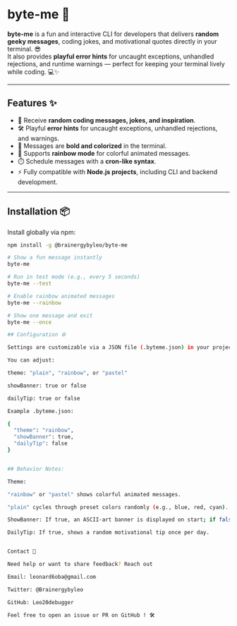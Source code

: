# byte-me 🚀

**byte-me** is a fun and interactive CLI for developers that delivers **random geeky messages**, coding jokes, and motivational quotes directly in your terminal. 😎  
It also provides **playful error hints** for uncaught exceptions, unhandled rejections, and runtime warnings — perfect for keeping your terminal lively while coding. 💻✨

---

## Features ✨

- 🎯 Receive **random coding messages, jokes, and inspiration**.
- 🛠️ Playful **error hints** for uncaught exceptions, unhandled rejections, and warnings.
- 🌈 Messages are **bold and colorized** in the terminal.
- 🌟 Supports **rainbow mode** for colorful animated messages.
- ⏱️ Schedule messages with a **cron-like syntax**.
- ⚡ Fully compatible with **Node.js projects**, including CLI and backend development.

---

## Installation 📦

Install globally via npm:

```bash
npm install -g @brainergybyleo/byte-me

# Show a fun message instantly
byte-me

# Run in test mode (e.g., every 5 seconds)
byte-me --test

# Enable rainbow animated messages
byte-me --rainbow

# Show one message and exit
byte-me --once

## Configuration ⚙️

Settings are customizable via a JSON file (.byteme.json) in your project directory.

You can adjust:

theme: "plain", "rainbow", or "pastel"

showBanner: true or false

dailyTip: true or false

Example .byteme.json:

{
  "theme": "rainbow",
  "showBanner": true,
  "dailyTip": false
}


## Behavior Notes:

Theme:

"rainbow" or "pastel" shows colorful animated messages.

"plain" cycles through preset colors randomly (e.g., blue, red, cyan).

ShowBanner: If true, an ASCII-art banner is displayed on start; if false, it is hidden.

DailyTip: If true, shows a random motivational tip once per day.


Contact 📧

Need help or want to share feedback? Reach out

Email: leonard6oba@gmail.com

Twitter: @Brainergybyleo

GitHub: Leo20debugger

Feel free to open an issue or PR on GitHub ! 🛠️
```
